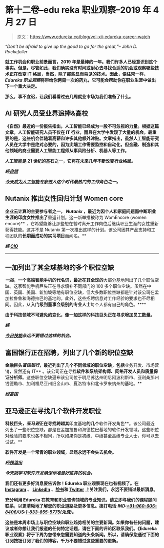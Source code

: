 # 第十二卷–edu reka 职业观察–2019 年 4 月 27 日

> 原文：<https://www.edureka.co/blog/vol-xii-edureka-career-watch>

*“Don’t be afraid to give up the good to go for the great,”– John D. Rockefeller*

**就工作机会和职业前景而言，2019 年是最棒的一年。我们许多人已经意识到这个事实。但是，尽管如此，我们确实没有时间或耐心去寻找合适的机会或观察哪些技术正在改变 IT 格局，当然，除了那些显而易见的技术。因此，像往常一样， *Edureka 职业观察*将带给你两周一次的药丸，它可能会帮助你在职业生涯中做出下一个重大决定。**

**那么，事不宜迟，让我们看看过去几周就业市场为我们准备了什么。**

## ****AI 研究人员受业界追捧&高校****

**《自然》最近的一份报告指出，人工智能已经成为一股不可忽视的力量。根据这篇文章，**人工智能研究人员不仅在 **IT 行业，而且在**大学中发现了大量的机会**。最重要的是，这些机会伴随着高薪和许多其他额外津贴。文章指出，虽然人工智能研究人员在大学中是绝对必要的，因为尖端工作需要监控和自动化，但金融、制造和其他领域的商业需要人工智能工程师从事风险分析、机器人等工作。**

**人工智能是 21 世纪的基石之一，它将在未来几年不断改变行业格局。**

*****经[自然](https://www.nature.com/articles/d41586-019-01248-w)*****

***[今天成为人工智能专家](https://www.edureka.co/artificial-intelligence-certification-courses)进入这个时代最热门的工作角色之一。***

## ****Nutanix 推出女性回归计划 Women core****

**企业云计算的主要参与者之一， *Nutanix* ，最近为因个人和家庭问题而中断职业生涯的印度女性推出了**重返计划。这一新举措被称为 WomEncore (women encore)** ，它希望能够让那些想在暂时离开工作岗位后继续职业生涯的女性重新获得技能。这并不是 Nutanix 第一次推出这样的计划。该公司因其产品支持和工程团队的**长期而成功的实习项目**而闻名。**

*****经 [CIO](https://www.cio.in/media-releases/nutanix-launches-returnship-programme-women)*****

****

## ****一加列出了其全球基地的多个职位空缺****

***一加*，一个高端智能手机的代名词，最近在其全球的**大部分基地列出了几个职位空缺。这家智能手机巨头正在寻求填补不同部门的 100 多个职位空缺。虽然在中国、英国、美国、新加坡等地有职位空缺，但大多数职位空缺都是针对该公司在孟加拉鲁鲁和海德拉巴的基地的。此外，这些招聘信息对工作经验的要求也不尽相同。因此，从**入门级到董事会级别的专业人士**每个人都有自己的角色。****

**由于科技领域不可避免的变化，像一加这样的科技巨头正在寻求增加员工数量。**

*****经*****

***[今日技能](https://www.edureka.co/all-courses)永远不要错过这样的机会。***

## ****富国银行正在招聘，列出了几个新的职位空缺****

**金融巨头*富国银行*，最近列出了几个不同领域的职位空缺，包括**业务开发、市场营销，显然还有 IT** 。该公司正在寻找**软件和系统架构师、网络开发人员和质量保证分析师**。这些职位空缺遍布该公司位于明尼苏达州明尼阿波利斯市、亚利桑那州钱德勒市、加利福尼亚州旧金山市、夏洛特市和北卡罗来纳州的基地。**

*****经[富国](https://www.wellsfargojobs.com)*****

## ****亚马逊正在寻找几个软件开发职位****

**科技巨头，*亚马逊*正在寻找跨越其**印度基地**的几个**软件开发角色**。该公司最近列出了一些职位空缺，都是在孟加拉鲁和海德拉巴基地的软件开发领域。这些职位对经验的要求也各不相同，所以如果你是初级、中级甚至高级专业人士，你可以去试试。**

**软件开发是一个常青的职业领域，显然永远不会失去机会。**

*****经[栈溢出](https://stackoverflow.com/jobs/companies/amazon-us#jobs-items)*****

***[今天就学习软件开发](https://www.edureka.co/programming-and-frameworks-certification-courses)确保你准备好这样的机会。***

**我们还有更多好消息要告诉你！Edureka 职业观察现在也有视频了。在 [Instagram](https://www.instagram.com/edureka.co/) 、 [LinkedIn](https://www.linkedin.com/company/edureka/) 、[脸书](https://www.facebook.com/edurekaIN/)和 [Twitter](https://twitter.com/edurekaIN) 上关注我们，永远不要错过最新消息。**

**充分利用 Edureka 在教育和职业咨询领域的专业知识。请立即与我们的课程顾问联系，以更清晰地了解您的职业道路及更多信息。**拨打电话:*IND:[+91-960-605-8406](tel:9606058406)/*US:[1-833-855-5775](tel:18338555775)(免费)*。*****

**这些是本周市场上与职位空缺和职业趋势相关的主要新闻。如果你有任何问题，建议或者你想让我们报道的任何特定话题，请在下面的评论区联系我们。《Edureka 职业观察》将于下周为您带来您需要知道的头条新闻。所以，请确保您通过下面的订阅按钮订阅了我们的博客，千万不要错过这些重要的更新。**